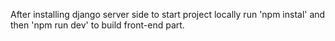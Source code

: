 After installing django server side to start project locally run 'npm instal' and then 'npm run dev' to build front-end part.  